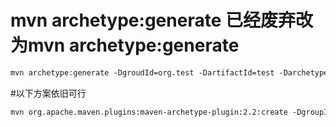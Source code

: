 # mvn archetype:generate 已经废弃改为mvn archetype:generate
```html
mvn archetype:generate -DgroudId=org.test -DartifactId=test -DarchetypeArtifactId=maven-archetype-webapp
```
#以下方案依旧可行
```html
mvn org.apache.maven.plugins:maven-archetype-plugin:2.2:create -DgroupId=org.test -DartifactId=test -DarchetypeArtifactId=maven-archetype-webapp
```